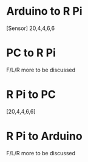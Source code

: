 # Arduino to R Pi
[Sensor] 20,4,4,6,6

# PC to R Pi
F/L/R
more to be discussed

# R Pi to PC
[20,4,4,6,6]
# R Pi to Arduino
F/L/R
more to be discussed